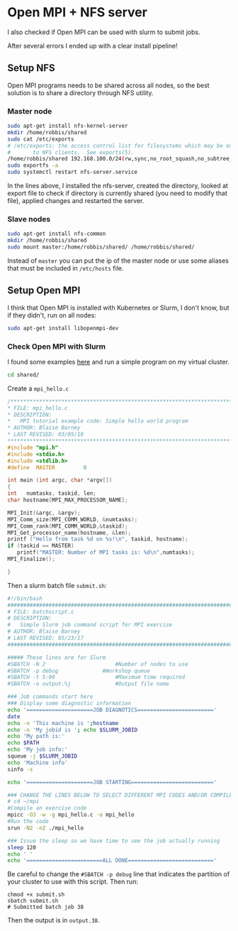 # Open MPI + NFS server

I also checked if Open MPI can be used with slurm to submit jobs.

After several errors I ended up with a clear install pipeline!

## Setup NFS

Open MPI programs needs to be shared across all nodes, so the best solution is to share a directory through NFS utility.

### Master node
```bash
sudo apt-get install nfs-kernel-server
mkdir /home/robbis/shared
sudo cat /etc/exports
# /etc/exports: the access control list for filesystems which may be exported
#		to NFS clients.  See exports(5).
/home/robbis/shared 192.168.100.0/24(rw,sync,no_root_squash,no_subtree_check)
sudo exportfs -a
sudo systemctl restart nfs-server.service
```

In the lines above, I installed the nfs-server, created the directory, looked at export file to check if directory is currently shared (you need to modify that file), applied changes and restarted the server.

### Slave nodes
```bash
sudo apt-get install nfs-common
mkdir /home/robbis/shared
sudo mount master:/home/robbis/shared/ /home/robbis/shared/
```
Instead of ```master``` you can put the ip of the master node or use some aliases that must be included in ```/etc/hosts``` file.

## Setup Open MPI

I think that Open MPI is installed with Kubernetes or Slurm, I don't know, but if they didn't, run on all nodes:
```bash
sudo apt-get install libopenmpi-dev
```

### Check Open MPI with Slurm
I found some examples [here](https://computing.llnl.gov/tutorials/mpi/exercise.html) and run a simple program on my virtual cluster.
```bash
cd shared/
```

Create a ```mpi_hello.c```
```c
/******************************************************************************
* FILE: mpi_hello.c
* DESCRIPTION:
*   MPI tutorial example code: Simple hello world program
* AUTHOR: Blaise Barney
* LAST REVISED: 03/05/10
******************************************************************************/
#include "mpi.h"
#include <stdio.h>
#include <stdlib.h>
#define  MASTER         0

int main (int argc, char *argv[])
{
int   numtasks, taskid, len;
char hostname[MPI_MAX_PROCESSOR_NAME];

MPI_Init(&argc, &argv);
MPI_Comm_size(MPI_COMM_WORLD, &numtasks);
MPI_Comm_rank(MPI_COMM_WORLD,&taskid);
MPI_Get_processor_name(hostname, &len);
printf ("Hello from task %d on %s!\n", taskid, hostname);
if (taskid == MASTER)
   printf("MASTER: Number of MPI tasks is: %d\n",numtasks);
MPI_Finalize();

}
```

Then a slurm batch file ```submit.sh```:
```bash
#!/bin/bash
##############################################################################
# FILE: batchscript.c
# DESCRIPTION:
#   Simple Slurm job command script for MPI exercise
# AUTHOR: Blaise Barney
# LAST REVISED: 05/23/17
##############################################################################

##### These lines are for Slurm
#SBATCH -N 2                      #Number of nodes to use
#SBATCH -p debug              #Workshop queue
#SBATCH -t 5:00                   #Maximum time required
#SBATCH -o output.%j              #Output file name

### Job commands start here 
### Display some diagnostic information
echo '=====================JOB DIAGNOTICS========================'
date
echo -n 'This machine is ';hostname
echo -n 'My jobid is '; echo $SLURM_JOBID
echo 'My path is:' 
echo $PATH
echo 'My job info:'
squeue -j $SLURM_JOBID
echo 'Machine info'
sinfo -s

echo '=====================JOB STARTING=========================='

### CHANGE THE LINES BELOW TO SELECT DIFFERENT MPI CODES AND/OR COMPILERS
# cd ~/mpi
#Compile an exercise code
mpicc -O3 -w -g mpi_hello.c -o mpi_hello
#Run the code
srun -N2 -n2 ./mpi_hello

### Issue the sleep so we have time to see the job actually running
sleep 120
echo ' ' 
echo '========================ALL DONE==========================='
```

Be careful to change the ```#SBATCH -p debug``` line that indicates the partition of your cluster to use with this script.
Then run:

```
chmod +x submit.sh
sbatch submit.sh
# Submitted batch job 38
```

Then the output is in ```output.38```.
